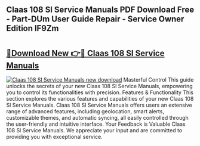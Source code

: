 ## Claas 108 Sl Service Manuals PDF Download Free - Part-DUm User Guide Repair - Service Owner Edition lF9Zm

# <h2><a href="http://bc60490.oget.top/?id=Claas+108+Sl+Service+Manuals">🔗Download New 👉🔴 Claas 108 Sl Service Manuals</a></h2>

[![Claas 108 Sl Service Manuals new download](https://i.imgur.com/5g1atiW.png)](http://bc60490.oget.top/?id=Claas+108+Sl+Service+Manuals)
Masterful Control This guide unlocks the secrets of your new Claas 108 Sl Service Manuals, empowering you to control its functionalities with precision. Features & Functionality This section explores the various features and capabilities of your new Claas 108 Sl Service Manuals. Claas 108 Sl Service Manuals offers users an extensive range of advanced features, including geolocation, smart alerts, customizable themes, and automatic syncing, all easily controlled through the user-friendly and intuitive interface. Your Feedback is Valuable Claas 108 Sl Service Manuals. We appreciate your input and are committed to providing you with exceptional service.
